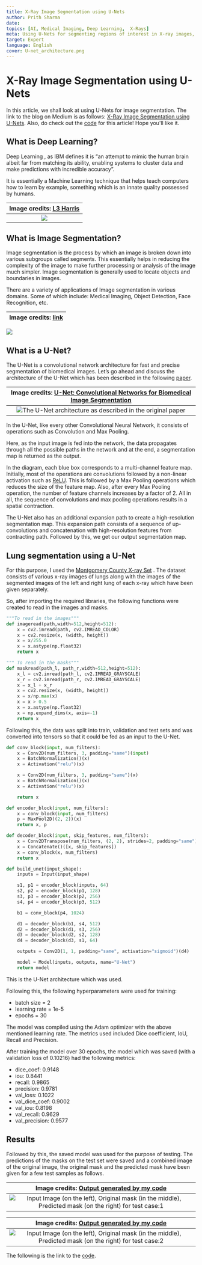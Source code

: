 ```yaml
---
title: X-Ray Image Segmentation using U-Nets
author: Prith Sharma
date: 
topics: [AI, Medical Imaging, Deep Learning,  X-Rays]
meta: Using U-Nets for segmenting regions of interest in X-ray images, it is an introduction to U-Nets and one of its many applications!
target: Expert
language: English
cover: U-net_architecture.png
---
```


# X-Ray Image Segmentation using U-Nets
In this article, we shall look at using U-Nets for image segmentation. The link to the blog on Medium is as follows: [X-Ray Image Segmentation using U-Nets](https://medium.com/@Prith_Sharma/x-ray-image-segmentation-using-u-nets-518b51aa0cb5).
Also, do check out the [code](https://github.com/PRITH-S07/Lung-segmentation-using-U-Net) for this article! Hope you'll like it.

## What is Deep Learning?
Deep Learning , as IBM defines it is “an attempt to mimic the human brain albeit far from matching its ability, enabling systems to cluster data and make predictions with incredible accuracy”.

It is essentially a Machine Learning technique that helps teach computers how to learn by example, something which is an innate quality possessed by humans.


|Image credits: [L3 Harris](https://www.l3harris.com/sites/default/files/styles/610_x_345_2x/public/2020-10/sas-ssg-maven-102020-press-release-1220x684.png?itok=uFLDDQZP)|
|:----:|
|![](./Intro_DL.jpeg)|

## What is Image Segmentation?
Image segmentation is the process by which an image is broken down into various subgroups called segments. This essentially helps in reducing the complexity of the image to make further processing or analysis of the image much simpler. Image segmentation is generally used to locate objects and boundaries in images.

There are a variety of applications of Image segmentation in various domains. Some of which include: Medical Imaging, Object Detection, Face Recognition, etc.

|Image credits: [link](https://miro.medium.com/max/1100/1*WKwbz04uLR0ds5M0xiCdjg.jpeg)|
|:----:|
![](./Segmentation.jpeg)

## What is a U-Net?
The U-Net is a convolutional network architecture for fast and precise segmentation of biomedical images. Let’s go ahead and discuss the architecture of the U-Net which has been described in the following [paper](https://link.springer.com/chapter/10.1007/978-3-319-24574-4_28).

|Image credits: [U-Net: Convolutional Networks for Biomedical Image Segmentation](https://link.springer.com/chapter/10.1007/978-3-319-24574-4_28)|
|:----:|
|![The U-Net architecture as described in the original paper](./U-net_architecture.png)|

In the U-Net, like every other Convolutional Neural Network, it consists of operations such as Convolution and Max Pooling.

Here, as the input image is fed into the network, the data propagates through all the possible paths in the network and at the end, a segmentation map is returned as the output.

In the diagram, each blue box corresponds to a multi-channel feature map. Initially, most of the operations are convolutions followed by a non-linear activation such as [ReLU](https://en.wikipedia.org/wiki/Rectifier_(neural_networks)). This is followed by a Max Pooling operations which reduces the size of the feature map. Also, after every Max Pooling operation, the number of feature channels increases by a factor of 2. All in all, the sequence of convolutions and max pooling operations results in a spatial contraction.

The U-Net also has an additional expansion path to create a high-resolution segmentation map. This expansion path consists of a sequence of up-convolutions and concatenation with high-resolution features from contracting path. Followed by this, we get our output segmentation map.

## Lung segmentation using a U-Net
For this purpose, I used the [Montgomery County X-ray Set](https://academictorrents.com/details/ac786f74878a5775c81d490b23842fd4736bfe33) . The dataset consists of various x-ray images of lungs along with the images of the segmented images of the left and right lung of each x-ray which have been given separately.

So, after importing the required libraries, the following functions were created to read in the images and masks.

```python
"""To read in the images"""
def imageread(path,width=512,height=512):
    x = cv2.imread(path, cv2.IMREAD_COLOR)
    x = cv2.resize(x, (width, height))
    x = x/255.0
    x = x.astype(np.float32)
    return x

""" To read in the masks"""
def maskread(path_l, path_r,width=512,height=512):
    x_l = cv2.imread(path_l, cv2.IMREAD_GRAYSCALE)
    x_r = cv2.imread(path_r, cv2.IMREAD_GRAYSCALE)
    x = x_l + x_r
    x = cv2.resize(x, (width, height))
    x = x/np.max(x)
    x = x > 0.5
    x = x.astype(np.float32)
    x = np.expand_dims(x, axis=-1)
    return x
```
Following this, the data was split into train, validation and test sets and was converted into tensors so that it could be fed as an input to the U-Net.

```python
def conv_block(input, num_filters):
    x = Conv2D(num_filters, 3, padding="same")(input)
    x = BatchNormalization()(x)
    x = Activation("relu")(x)

    x = Conv2D(num_filters, 3, padding="same")(x)
    x = BatchNormalization()(x)
    x = Activation("relu")(x)

    return x

def encoder_block(input, num_filters):
    x = conv_block(input, num_filters)
    p = MaxPool2D((2, 2))(x)
    return x, p

def decoder_block(input, skip_features, num_filters):
    x = Conv2DTranspose(num_filters, (2, 2), strides=2, padding="same")(input)
    x = Concatenate()([x, skip_features])
    x = conv_block(x, num_filters)
    return x

def build_unet(input_shape):
    inputs = Input(input_shape)

    s1, p1 = encoder_block(inputs, 64)
    s2, p2 = encoder_block(p1, 128)
    s3, p3 = encoder_block(p2, 256)
    s4, p4 = encoder_block(p3, 512)

    b1 = conv_block(p4, 1024)

    d1 = decoder_block(b1, s4, 512)
    d2 = decoder_block(d1, s3, 256)
    d3 = decoder_block(d2, s2, 128)
    d4 = decoder_block(d3, s1, 64)

    outputs = Conv2D(1, 1, padding="same", activation="sigmoid")(d4)

    model = Model(inputs, outputs, name="U-Net")
    return model
```
This is the U-Net architecture which was used.

Following this, the following hyperparameters were used for training:
- batch size = 2
- learning rate = 1e-5
- epochs = 30

The model was compiled using the Adam optimizer with the above mentioned learning rate. The metrics used included Dice coefficient, IoU, Recall and Precision.

After training the model over 30 epochs, the model which was saved (with a validation loss of 0.10216) had the following metrics:
- dice_coef: 0.9148
- iou: 0.8441
- recall: 0.9865
- precision: 0.9781
- val_loss: 0.1022
- val_dice_coef: 0.9002
- val_iou: 0.8198
- val_recall: 0.9629
- val_precision: 0.9577

## Results
Followed by this, the saved model was used for the purpose of testing. The predictions of the masks on the test set were saved and a combined image of the original image, the original mask and the predicted mask have been given for a few test samples as follows.

|Image credits: [Output generated by my code](https://github.com/PRITH-S07/Lung-segmentation-using-U-Net)|
|:----:|
|![Input Image (on the left), Original mask (in the middle), Predicted mask (on the right) for test case:1](./Output_1.png)|

|Image credits: [Output generated by my code](https://github.com/PRITH-S07/Lung-segmentation-using-U-Net)|
|:----:|
|![Input Image (on the left), Original mask (in the middle), Predicted mask (on the right) for test case:2](./Output_2.png)|

The following is the link to the [code](https://github.com/PRITH-S07/Lung-segmentation-using-U-Net).
